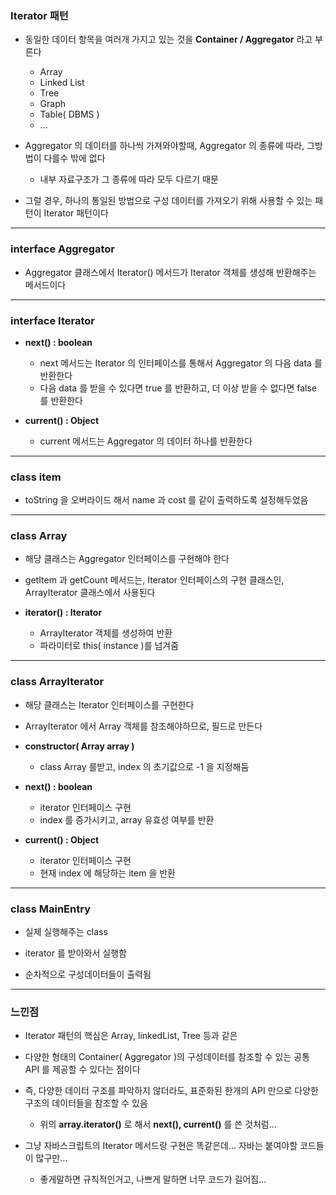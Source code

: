 ### Iterator 패턴

- 동일한 데이터 항목을 여러개 가지고 있는 것을 **Container / Aggregator** 라고 부른다
  - Array
  - Linked List
  - Tree
  - Graph
  - Table( DBMS )
  - ...


- Aggregator 의 데이터를 하나씩 가져와야할때, Aggregator 의 종류에 따라, 그방법이 다를수 밖에 없다
  - 내부 자료구조가 그 종류에 따라 모두 다르기 때문


- 그럴 경우, 하나의 통일된 방법으로 구성 데이터를 가져오기 위해 사용할 수 있는 패턴이 Iterator 패턴이다


---

### interface Aggregator

- Aggregator 클래스에서 Iterator() 메서드가 Iterator 객체를 생성해 반환해주는 메서드이다


---

### interface Iterator

- **next() : boolean**
  - next 메서드는 Iterator 의 인터페이스를 통해서 Aggregator 의 다음 data 를 반환한다
  - 다음 data 를 받을 수 있다면 true 를 반환하고, 더 이상 받을 수 없다면 false 를 반환한다

- **current() : Object**
  - current 메서드는 Aggregator 의 데이터 하나를 반환한다

---

### class item

- toString 을 오버라이드 해서 name 과 cost 를 같이 출력하도록 설정해두었음

---

### class Array

- 해당 클래스는 Aggregator 인터페이스를 구현해야 한다


- getItem 과 getCount 메서드는, Iterator 인터페이스의 구현 클래스인, ArrayIterator 클래스에서 사용된다


- **iterator() : Iterator** 
  - ArrayIterator 객체를 생성하여 반환
  - 파라미터로 this( instance )를 넘겨줌

---

### class ArrayIterator

- 해당 클래스는 Iterator 인터페이스를 구현한다


- ArrayIterator 에서 Array 객체를 참조해야하므로, 필드로 만든다


- **constructor( Array array )**
  - class Array 를받고, index 의 초기값으로 -1 을 지정해둠


- **next() : boolean**
  - iterator 인터페이스 구현
  - index 를 증가시키고, array 유효성 여부를 반환


- **current() : Object**
  - iterator 인터페이스 구현
  - 현재 index 에 해당하는 item 을 반환

---

### class MainEntry

- 실제 실행해주는 class


- iterator 를 받아와서 실행함


- 순차적으로 구성데이터들이 출력됨

---

### 느낀점

- Iterator 패턴의 핵심은 Array, linkedList, Tree 등과 같은 


- 다양한 형태의 Container( Aggregator )의 구성데이터를 참조할 수 있는 공통 API 를 제공할 수 있다는 점이다


- 즉, 다양한 데이터 구조를 파악하지 않더라도, 표준화된 한개의 API 만으로 다양한 구조의 데이터들을 참조할 수 있음
  - 위의 **array.iterator()** 로 해서 **next(), current()** 를 쓴 것처럼...


- 그냥 자바스크립트의 Iterator 메서드랑 구현은 똑같은데... 자바는 붙여야할 코드들이 많구만...
  - 좋게말하면 규칙적인거고, 나쁘게 말하면 너무 코드가 길어짐...